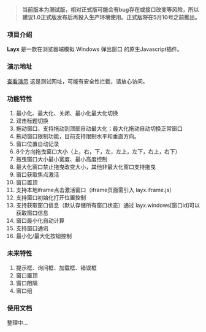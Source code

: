 > **当前版本为测试版，相对正式版可能会有bug存在或接口改变等风险，所以建议1.0正式版发布后再投入生产环境使用。正式版将在5月10号之前推出。**

### 项目介绍

**Layx** 是一款在浏览器端模拟 Windows 弹出窗口 的原生Javascript插件。

### 演示地址

[查看演示](http://baisoft.gotoip11.com/layx/) 这是测试网址，可能有安全性拦截，请放心访问。

### 功能特性

1. 最小化、最大化、关闭、最小化最大化切换
2. 双击标题切换
3. 拖动窗口，支持拖动到顶部自动最大化；最大化拖动自动切换正常窗口
4. 拖动窗口限制功能，目前支持限制水平和垂直方向。
5. 窗口位置自动记录
6. 8个方向拖曳窗口大小（上，右，下，左，左上，左下，右上，右下）
7. 拖曳窗口大小最小宽度、最小高度控制
8. 最大化窗口禁止拖曳改变大小，其他非最大化窗口支持拖曳
9. 窗口获取焦点激活
10. 窗口置顶
11. 支持本地iframe点击激活窗口（iframe页面需引入 layx.iframe.js）
12. 支持窗口初始化打开位置控制
13. 支持获取窗口信息（默认存储所有窗口状态）通过 layx.windows[窗口id]可以获取窗口信息
14. 窗口最小化自动计算
15. 支持窗口通讯
16. 最小化/最大化按钮控制

### 未来特性

1. 提示框、询问框、加载框、错误框
2. 窗口置顶
3. 窗口阻隔
4. 窗口组

### 使用文档

整理中...

